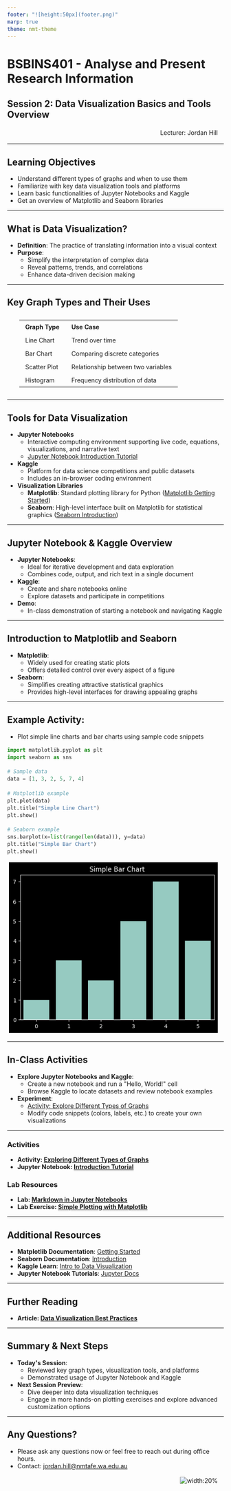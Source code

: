 ```yaml
---
footer: "![height:50px](footer.png)"
marp: true
theme: nmt-theme
---
```


<!-- _class: lead -->
# BSBINS401 - Analyse and Present Research Information

## Session 2: Data Visualization Basics and Tools Overview  

Lecturer: Jordan Hill

<style scoped>
    p {
        padding: 0.25em;
  padding-right: 1em;
  text-align: right;
}
</style>

---

## Learning Objectives

- Understand different types of graphs and when to use them  
- Familiarize with key data visualization tools and platforms  
- Learn basic functionalities of Jupyter Notebooks and Kaggle  
- Get an overview of Matplotlib and Seaborn libraries  

---

## What is Data Visualization?

- **Definition**: The practice of translating information into a visual context  
- **Purpose**:
  - Simplify the interpretation of complex data  
  - Reveal patterns, trends, and correlations  
  - Enhance data-driven decision making  

---

## Key Graph Types and Their Uses

<table style="margin: 2em 2em 2em 2em ; justify-content: center; padding: 0em 5em 0em 0em ; text-align: left;">
  <tr>
    <th style="padding: 0.5em 1em;">Graph Type</th>
    <th style="padding: 0.5em 1em;">Use Case</th>
  </tr>
  <tr>
    <td style="padding: 0.5em 1em;">Line Chart</td>
    <td style="padding: 0.5em 1em;">Trend over time</td>
  </tr>
  <tr>
    <td style="padding: 0.5em 1em;">Bar Chart</td>
    <td style="padding: 0.5em 1em;">Comparing discrete categories</td>
  </tr>
  <tr>
    <td style="padding: 0.5em 1em;">Scatter Plot</td>
    <td style="padding: 0.5em 1em;">Relationship between two variables</td>
  </tr>
  <tr>
    <td style="padding: 0.5em 1em;">Histogram</td>
    <td style="padding: 0.5em 1em;">Frequency distribution of data</td>
  </tr>
</table>

---

## Tools for Data Visualization

- **Jupyter Notebooks**  
  - Interactive computing environment supporting live code, equations, visualizations, and narrative text  
  - [Jupyter Notebook Introduction Tutorial](https://jupyter.org/try-jupyter/notebooks/?path=notebooks/Intro.ipynb)
- **Kaggle**  
  - Platform for data science competitions and public datasets  
  - Includes an in-browser coding environment  
- **Visualization Libraries**  
  - **Matplotlib**: Standard plotting library for Python ([Matplotlib Getting Started](https://matplotlib.org/stable/tutorials/introductory/usage.html))  
  - **Seaborn**: High-level interface built on Matplotlib for statistical graphics ([Seaborn Introduction](https://seaborn.pydata.org/introduction.html))

---

## Jupyter Notebook & Kaggle Overview

- **Jupyter Notebooks**:
  - Ideal for iterative development and data exploration
  - Combines code, output, and rich text in a single document
- **Kaggle**:
  - Create and share notebooks online
  - Explore datasets and participate in competitions
- **Demo**:
  - In-class demonstration of starting a notebook and navigating Kaggle

---

## Introduction to Matplotlib and Seaborn

- **Matplotlib**:
  - Widely used for creating static plots  
  - Offers detailed control over every aspect of a figure  
- **Seaborn**:
  - Simplifies creating attractive statistical graphics  
  - Provides high-level interfaces for drawing appealing graphs  

---

## Example Activity:
  - Plot simple line charts and bar charts using sample code snippets
  
```python
import matplotlib.pyplot as plt
import seaborn as sns

# Sample data
data = [1, 3, 2, 5, 7, 4]

# Matplotlib example
plt.plot(data)
plt.title("Simple Line Chart")
plt.show()

# Seaborn example
sns.barplot(x=list(range(len(data))), y=data)
plt.title("Simple Bar Chart")
plt.show()
```

![bg right:30% 90%](./bar_chart.png)

---

## In-Class Activities

- **Explore Jupyter Notebooks and Kaggle**:  
  - Create a new notebook and run a "Hello, World!" cell  
  - Browse Kaggle to locate datasets and review notebook examples  
- **Experiment**:  
  - [Activity: Explore Different Types of Graphs](https://piktochart.com/blog/types-of-graphs/)  
  - Modify code snippets (colors, labels, etc.) to create your own visualizations

---

### Activities
- **Activity: [Exploring Different Types of Graphs](https://piktochart.com/blog/types-of-graphs/)**
- **Jupyter Notebook: [Introduction Tutorial](https://jupyter.org/try-jupyter/notebooks/?path=notebooks/Intro.ipynb)**

### Lab Resources
- **Lab: [Markdown in Jupyter Notebooks](https://colab.research.google.com/notebooks/markdown_guide.ipynb)**
- **Lab Exercise: [Simple Plotting with Matplotlib](https://colab.research.google.com/notebooks/charts.ipynb)**

---

## Additional Resources

- **Matplotlib Documentation**: [Getting Started](https://matplotlib.org/stable/tutorials/introductory/usage.html)  
- **Seaborn Documentation**: [Introduction](https://seaborn.pydata.org/introduction.html)  
- **Kaggle Learn**: [Intro to Data Visualization](https://www.kaggle.com/learn/data-visualization)  
- **Jupyter Notebook Tutorials**: [Jupyter Docs](https://jupyter.org/documentation)  


---

## Further Reading
- **Article: [Data Visualization Best Practices](https://www.tableau.com/learn/articles/data-visualization)**

---

## Summary & Next Steps

- **Today's Session**:  
  - Reviewed key graph types, visualization tools, and platforms  
  - Demonstrated usage of Jupyter Notebook and Kaggle  
- **Next Session Preview**:
  - Dive deeper into data visualization techniques
  - Engage in more hands-on plotting exercises and explore advanced customization options

---

## Any Questions?

- Please ask any questions now or feel free to reach out during office hours.
- Contact: jordan.hill@nmtafe.wa.edu.au

![width:20%](https://upload.wikimedia.org/wikipedia/commons/thumb/4/4a/Question_mark.svg/1200px-Question_mark.svg.png)
